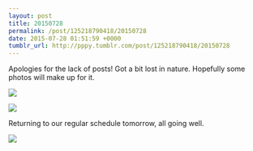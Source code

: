 ```yaml
---
layout: post
title: 20150728
permalink: /post/125218790418/20150728
date: 2015-07-28 01:51:59 +0000
tumblr_url: http://pppy.tumblr.com/post/125218790418/20150728
---
```

Apologies for the lack of posts! Got a bit lost in nature. Hopefully some photos will make up for it.

![](http://puu.sh/jfsTB/d2f9ff447d.jpg)

![](http://puu.sh/jfsV2/888f437899.jpg)

Returning to our regular schedule tomorrow, all going well.

![](http://puu.sh/jftgL/b10c558c00.jpg)
